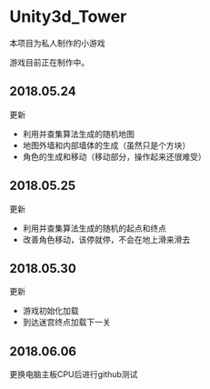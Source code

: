 # Unity3d_Tower

本项目为私人制作的小游戏

游戏目前正在制作中。

## 2018.05.24

更新
- 利用并查集算法生成的随机地图
- 地图外墙和内部墙体的生成（虽然只是个方块）
- 角色的生成和移动（移动部分，操作起来还很难受）



## 2018.05.25

更新
- 利用并查集算法生成的随机的起点和终点
- 改善角色移动，该停就停，不会在地上滑来滑去


## 2018.05.30

更新
- 游戏初始化加载
- 到达迷宫终点加载下一关

## 2018.06.06

更换电脑主板CPU后进行github测试
